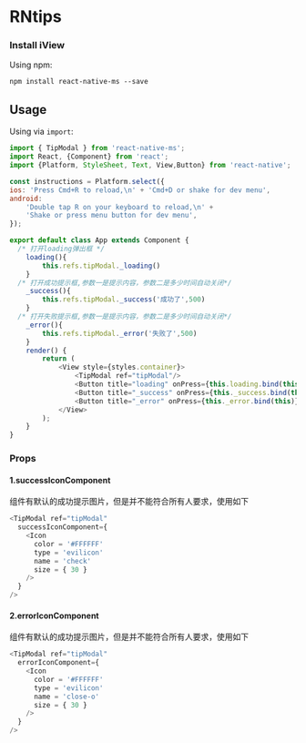 # RNtips

### Install iView

Using npm:
```
npm install react-native-ms --save
```
## Usage
Using via `import`:

```js
import { TipModal } from 'react-native-ms';
import React, {Component} from 'react';
import {Platform, StyleSheet, Text, View,Button} from 'react-native';

const instructions = Platform.select({
ios: 'Press Cmd+R to reload,\n' + 'Cmd+D or shake for dev menu',
android:
	'Double tap R on your keyboard to reload,\n' +
	'Shake or press menu button for dev menu',
});

export default class App extends Component {
  /* 打开loading弹出框 */
	loading(){
		this.refs.tipModal._loading()
	}
  /* 打开成功提示框,参数一是提示内容，参数二是多少时间自动关闭*/
	_success(){
		this.refs.tipModal._success('成功了',500)
	}
  /* 打开失败提示框,参数一是提示内容，参数二是多少时间自动关闭*/
	_error(){
		this.refs.tipModal._error('失败了',500)
	}
	render() {
		return (
			<View style={styles.container}>
				<TipModal ref="tipModal"/>
				<Button title="loading" onPress={this.loading.bind(this)}/>
				<Button title="_success" onPress={this._success.bind(this)}/>
				<Button title="_error" onPress={this._error.bind(this)}/>
			</View>
		);
	}
}
```
### Props
#### 1.successIconComponent
组件有默认的成功提示图片，但是并不能符合所有人要求，使用如下
```js
<TipModal ref="tipModal"
  successIconComponent={
    <Icon 
      color = '#FFFFFF'
      type = 'evilicon'
      name = 'check'
      size = { 30 }
    />
  }
/>
```

#### 2.errorIconComponent
组件有默认的成功提示图片，但是并不能符合所有人要求，使用如下
```js
<TipModal ref="tipModal"
  errorIconComponent={
    <Icon 
      color = '#FFFFFF'
      type = 'evilicon'
      name = 'close-o'
      size = { 30 }
    />
  }
/>
```
